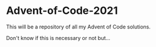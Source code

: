 # Advent-of-Code-2021

This will be a repository of all my Advent of Code solutions.

Don't know if this is necessary or not but...

